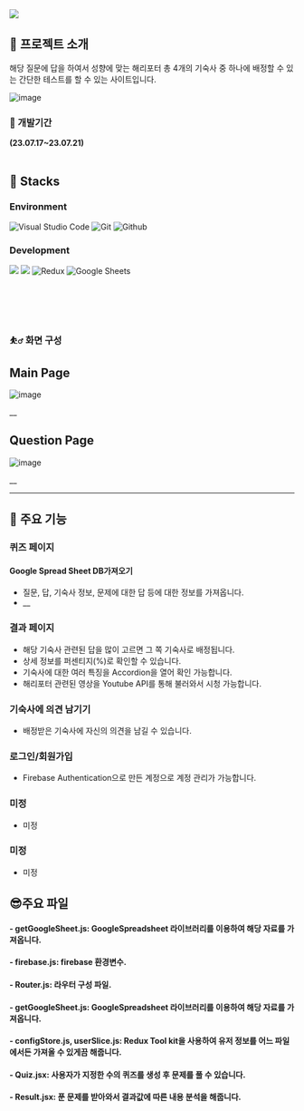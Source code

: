 <img src="https://capsule-render.vercel.app/api?type=waving&color=auto&height=200&section=header&text=🧙‍♂️Harry_Potter🧙‍♂️&fontSize=90" />


## :bicyclist: 프로젝트 소개

해당 질문에 답을 하여서 성향에 맞는 해리포터 총 4개의 기숙사 중 
하나에 배정할 수 있는 간단한 테스트를 할 수 있는 사이트입니다. 


![image](https://github.com/jaeyoung9083/Outsourcing_project/assets/69897998/2ef91f24-e903-4908-ac72-fe98ce133f23)


### :boxing_glove: 개발기간

**(23.07.17~23.07.21)**
<br/><br/>

## :paperclip: Stacks

### Environment

![Visual Studio Code](https://img.shields.io/badge/Visual%20Studio%20Code-007ACC?style=for-the-badge&logo=Visual%20Studio%20Code&logoColor=white)
![Git](https://img.shields.io/badge/Git-F05032?style=for-the-badge&logo=Git&logoColor=white)
![Github](https://img.shields.io/badge/GitHub-181717?style=for-the-badge&logo=GitHub&logoColor=white)



### Development

<img src="https://img.shields.io/badge/React-61DAFB?style=for-the-badge&logo=React&logoColor=white"/> <img src="https://img.shields.io/badge/firebase-FFCA28?style=for-the-badge&logo=firebase&logoColor=white"/> 
![Redux](https://img.shields.io/badge/Redux-764ABC?style=for-the-badge&logo=Redux&logoColor=purple)
![Google Sheets](https://img.shields.io/badge/Google%20Sheets-34A853?style=for-the-badge&logo=Google%20Sheets&logoColor=green)
#
<br/><br/>

### :bouncing_ball_man: 화면 구성

## Main Page

![image](https://github.com/jaeyoung9083/Outsourcing_project/assets/69897998/cdd80444-92d5-46b6-9ae8-65f293acce8b)


__

## Question Page

![image](https://github.com/jaeyoung9083/Outsourcing_project/assets/69897998/eec77011-a871-4b81-a1ac-fcc1a46deb21)


__

---

## :partying_face: 주요 기능

### 퀴즈 페이지

#### Google Spread Sheet DB가져오기

- 질문, 답, 기숙사 정보, 문제에 대한 답 등에 대한 정보를 가져옵니다.
- __

### 결과 페이지

- 해당 기숙사 관련된 답을 많이 고르면 그 쪽 기숙사로 배정됩니다.
- 상세 정보를 퍼센티지(%)로 확인할 수 있습니다.
- 기숙사에 대한 여러 특징을 Accordion을 열어 확인 가능합니다.
- 해리포터 관련된 영상을 Youtube API를 통해 불러와서 시청 가능합니다.

### 기숙사에 의견 남기기
- 배정받은 기숙사에 자신의 의견을 남길 수 있습니다.

### 로그인/회원가입

- Firebase Authentication으로 만든 계정으로 계정 관리가 가능합니다.

### 미정

- 미정

### 미정

- 미정

## :sunglasses:주요 파일

#### - getGoogleSheet.js: GoogleSpreadsheet 라이브러리를 이용하여 해당 자료를 가져옵니다.
#### - firebase.js: firebase 환경변수.
#### - Router.js: 라우터 구성 파일.
#### - getGoogleSheet.js: GoogleSpreadsheet 라이브러리를 이용하여 해당 자료를 가져옵니다.
#### - configStore.js, userSlice.js: Redux Tool kit을 사용하여 유저 정보를 어느 파일에서든 가져올 수 있게끔 해줍니다.
#### - Quiz.jsx: 사용자가 지정한 수의 퀴즈를 생성 후 문제를 풀 수 있습니다.
#### - Result.jsx: 푼 문제를 받아와서 결과값에 따른 내용 분석을 해줍니다. 


<br/><br/>

<br/><br/>
